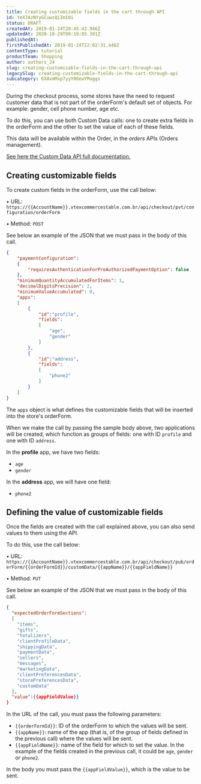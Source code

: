 ```yaml
---
title: Creating customizable fields in the cart through API
id: YeX7AzNYyGCuwsQiImI0i
status: DRAFT
createdAt: 2019-01-24T20:45:43.946Z
updatedAt: 2020-10-29T00:19:05.391Z
publishedAt: 
firstPublishedAt: 2019-01-24T22:02:31.448Z
contentType: tutorial
productTeam: Shopping
author: authors_24
slug: creating-customizable-fields-in-the-cart-through-api
legacySlug: creating-customizable-fields-in-the-cart-through-api
subcategory: 6XAvmMxp7yyY06ewYMuggs
---
```


During the checkout process, some stores have the need to request customer data that is not part of the orderForm's default set of objects. For example: gender, cell phone number, age etc.

To do this, you can use both Custom Data calls: one to create extra fields in the orderForm and the other to set the value of each of these fields.

This data will be available within the Order, in the _orders_ APIs (Orders management).

[See here the Custom Data API full documentation.](https://developers.vtex.com/reference/custom-data)

## Creating customizable fields

To create custom fields in the orderForm, use the call below:

&bull; URL: `https://{{AccountName}}.vtexcommercestable.com.br/api/checkout/pvt/configuration/orderForm`

&bull; Method: `POST`

See below an example of the JSON that we must pass in the body of this call.

```json
{
	"paymentConfiguration": 
	{
		"requiresAuthenticationForPreAuthorizedPaymentOption": false
	},
	"minimumQuantityAccumulatedForItems": 1,
	"decimalDigitsPrecision": 2,
	"minimumValueAccumulated": 0,
	"apps": 
	[
		{
			"id":"profile",
			"fields":
			[
				"age",
				"gender"
			]
		},
		{
			"id":"address",
			"fields":
			[
				"phone2"
			]
		}
	]
}
```

The `apps` object is what defines the customizable fields that will be inserted into the store's orderForm.

When we make the call by passing the sample body above, two applications will be created, which function as groups of fields: one with ID `profile` and one with ID `address`.

In the __profile__ app, we have two fields:
- `age`
- `gender`

In the __address__ app, we will have one field:
- `phone2`

## Defining the value of customizable fields

Once the fields are created with the call explained above, you can also send values to them using the API.

To do this, use the call below:

&bull; URL: `https://{{AccountName}}.vtexcommercestable.com.br/api/checkout/pub/orderForm/{{orderFormId}}/customData/{{appName}}/{{appFieldName}}`

&bull; Method: `PUT`

See below an example of the JSON that we must pass in the body of this call.

```json
{
  "expectedOrderFormSections":
  [
    "items",
    "gifts",
    "totalizers",
    "clientProfileData",
    "shippingData",
    "paymentData",
    "sellers",
    "messages",
    "marketingData",
    "clientPreferencesData",
    "storePreferencesData",
    "customData"
  ],
  "value":{{appFieldValue}}
}
```

In the URL of the call, you must pass the following parameters:
- `{{orderFormId}}`: ID of the orderForm to which the values will be sent.
- `{{appName}}`: name of the app (that is, of the group of fields defined in the previous call) where the values will be sent.
- `{{appFieldName}}`: name of the field for which to set the value. In the example of the fields created in the previous call, it could be `age`, `gender` or `phone2`.

In the body you must pass the `{{appFieldValue}}`, which is the value to be sent.
